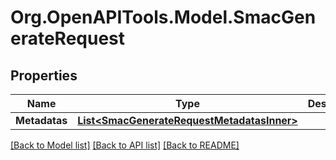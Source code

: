 # Org.OpenAPITools.Model.SmacGenerateRequest

## Properties

Name | Type | Description | Notes
------------ | ------------- | ------------- | -------------
**Metadatas** | [**List&lt;SmacGenerateRequestMetadatasInner&gt;**](SmacGenerateRequestMetadatasInner.md) |  | [optional] 

[[Back to Model list]](../README.md#documentation-for-models) [[Back to API list]](../README.md#documentation-for-api-endpoints) [[Back to README]](../README.md)

